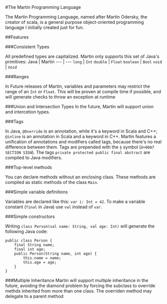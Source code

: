 #The Martin Programming Language

The Martin Programming Language, named after Martin Odersky, the creator of scala,
is a general purpose object-oriented programming language I initially created just for fun.

##Features

###Consistent Types

All predefined types are capitalized.
Martin only supports this set of Java's primitives:
Java | Martin
---  | ---
`long` | `Int`
`double` | `Float`
`boolean`  | `Bool`
`void` | `Void`

###Ranges

In Future releases of Martin, variables and parameters may restrict the range of an `Int` or `Float`. This will be proven at compile time if possible, and will generate checks to throw an exception at runtime

###Union and Intersection Types
In the future, Martin  will support union and intercetion types.

###Tags

In Java, `@Override` is an annotation, while it's a keyword in Scala and C++; `@inline` is an annotation in Scala and a keyword in C++.
Martin features a unification of annotations and modifiers called tags, because there's no real difference between them.
Tags are prepended with the `§` symbol (`U+00A7 SECTION SIGN`). The tags `private protected public final abstract` are compiled to Java modifiers.

###Top-level methods

You can declare methods without an enclosing class. These methods are compiled as static methods of the class `Main`.

###Simple variable definitions

Variables are declared like this: `var i: Int = 42`. To make a variable constant (`final` in Java) use `val` instead of `var`.

###Simple constructors

Writing `class Person(val name: String, val age: Int)` will generate the following Java code:
```
public class Person {
	final String name;
	final int age;
	public Person(String name, int age) {
		this.name = name;
		this.age = age;
	}
}
```

###Multiple Inheritance
Martin will support multiple inheritance in the future, avoiding the diamond problem by forcing the subclass to override methds inherited from more than one class. The overriden method may delegate to a parent method
